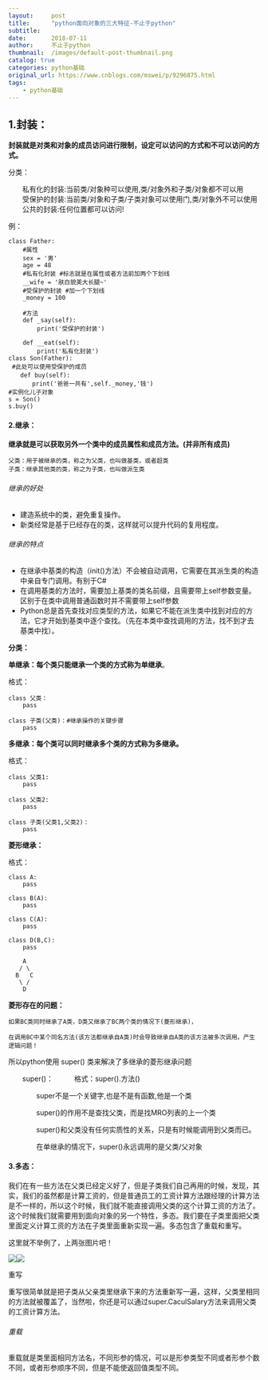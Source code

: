 ```yaml
---
layout:     post
title:      "python面向对象的三大特征-不止于python"
subtitle:   
date:       2018-07-11
author:     不止于python
thumbnail:  /images/default-post-thumbnail.png
catalog: true
categories: python基础
original_url: https://www.cnblogs.com/mswei/p/9296875.html
tags:
    - python基础
---
```


## 1.封装：

**封装就是对类和对象的成员访问进行限制，设定可以访问的方式和不可以访问的方式。**

分类：

　　私有化的封装:当前类/对象种可以使用,类/对象外和子类/对象都不可以用  
　　受保护的封装:当前类/对象和子类/子类对象可以使用门,类/对象外不可以使用  
　　公共的封装:任何位置都可以访问!

例：

```
class Father:
    #属性
    sex = '男'
    age = 48
    #私有化封装 #标志就是在属性或者方法前加两个下划线
    __wife = '肤白貌美大长腿~'
    #受保护的封装 #加一个下划线
    _money = 100

    #方法
    def _say(self):
        print('受保护的封装')

    def __eat(self):
        print('私有化封装')  
class Son(Father):  
 #此处可以使用受保护的成员  
　　def buy(self):  
　　　　print('爸爸一共有',self._money,'钱')  
#实例化儿子对象  
s = Son()  
s.buy()
```

#### 2.继承：

**继承就是可以获取另外一个类中的成员属性和成员方法。(并非所有成员)**

```
父类：用于被继承的类，称之为父类，也叫做基类，或者超类
子类：继承其他类的类，称之为子类，也叫做派生类
```

###### 继承的好处

* 建造系统中的类，避免重复操作。
* 新类经常是基于已经存在的类，这样就可以提升代码的复用程度。

###### 继承的特点

* 在继承中基类的构造（init()方法）不会被自动调用，它需要在其派生类的构造中亲自专门调用。有别于C#
* 在调用基类的方法时，需要加上基类的类名前缀，且需要带上self参数变量。区别于在类中调用普通函数时并不需要带上self参数
* Python总是首先查找对应类型的方法，如果它不能在派生类中找到对应的方法，它才开始到基类中逐个查找。（先在本类中查找调用的方法，找不到才去基类中找）。

**分类：**

**单继承：每个类只能继承一个类的方式称为单继承**。

格式：

```
class 父类：
    pass

class 子类(父类)：#继承操作的关键步骤
    pass
```

**多继承：每个类可以同时继承多个类的方式称为多继承。**

格式：

```
class 父类1:
    pass

class 父类2:
    pass

class 子类(父类1,父类2)：
    pass
```

**菱形继承：**

格式：

```
class A:
    pass

class B(A):
    pass

class C(A):
    pass

class D(B,C):
    pass

    A
   / \
  B   C
   \ /
    D
```

**菱形存在的问题：**

`如果BC类同时继承了A类，D类又继承了BC两个类的情况下(菱形继承)，`

`在调用BC中某个同名方法(该方法都继承自A类)时会导致继承自A类的该方法被多次调用。产生逻辑问题！`

所以python使用 super() 类来解决了多继承的菱形继承问题

　　super()：　　　格式：super().方法()

　　　　super不是一个关键字,也是不是有函数,他是一个类

　　　　super()的作用不是查找父类，而是找MRO列表的上一个类

　　　　super()和父类没有任何实质性的关系，只是有时候能调用到父类而已。

　　　　在单继承的情况下，super()永远调用的是父类/父对象

#### 3.多态：

我们在有一些方法在父类已经定义好了，但是子类我们自己再用的时候，发现，其实，我们的虽然都是计算工资的，但是普通员工的工资计算方法跟经理的计算方法是不一样的，所以这个时候，我们就不能直接调用父类的这个计算工资的方法了。这个时候我们就需要用到面向对象的另一个特性，多态。我们要在子类里面把父类里面定义计算工资的方法在子类里面重新实现一遍。多态包含了重载和重写。

这里就不举例了，上两张图片吧！

![](/images/b9f40d33/1.png)![](/images/b9f40d33/2.png)

重写

重写很简单就是把子类从父亲类里继承下来的方法重新写一遍，这样，父类里相同的方法就被覆盖了，当然啦，你还是可以通过super.CaculSalary方法来调用父类的工资计算方法。

###### 重载

重载就是类里面相同方法名，不同形参的情况，可以是形参类型不同或者形参个数不同，或者形参顺序不同，但是不能使返回值类型不同。